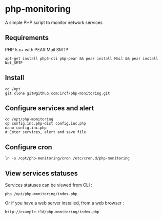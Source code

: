# php-monitoring
A simple PHP script to monitor network services

## Requirements
PHP 5.x+ with PEAR Mail SMTP
```
apt-get install php5-cli php-pear && pear install Mail && pear install Net_SMTP
```

## Install
```
cd /opt
git clone git@github.com:ircf/php-monitoring.git
```

## Configure services and alert
```
cd /opt/php-monitoring
cp config.inc.php-dist config.inc.php
nano config.inc.php
# Enter services, alert and save file
```

## Configure cron
```
ln -s /opt/php-monitoring/cron /etc/cron.d/php-monitoring
```

## View services statuses
Services statuses can be viewed from CLI :
```
php /opt/php-monitoring/index.php
```
Or if you have a web server installed, from a web browser :
```
http://example.tld/php-monitoring/index.php
```
